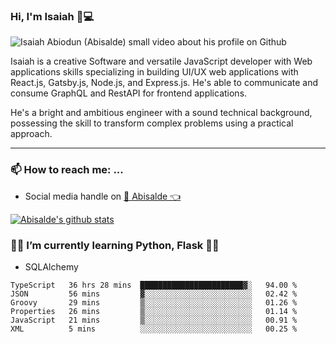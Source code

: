 ### Hi, I'm Isaiah 🌻💻

<img src="https://res.cloudinary.com/abisalde/image/upload/c_scale,h_311,w_816/v1616039512/Abisalde_github.gif" alt="Isaiah Abiodun (Abisalde) small video about his profile on Github">

Isaiah is a creative Software and versatile JavaScript developer with Web applications skills specializing in building UI/UX web applications with React.js, Gatsby.js, Node.js, and Express.js. He's able to communicate and consume GraphQL and RestAPI for frontend applications.

He's a bright and ambitious engineer with a sound technical background, possessing the skill to transform complex problems using a practical approach.
<hr>

### 📫 How to reach me: ...
- Social media handle on <a href="https://twitter.com/abisalde">🔔  Abisalde   👈</a>


[![Abisalde's github stats](https://github-readme-stats.vercel.app/api?username=abisalde)](https://github.com/abisalde/github-readme-stats)

### 👨‍💻️ I’m currently learning Python, Flask 👨‍💻️
- SQLAlchemy



<!--
**abisalde/Abisalde** is a ✨ _special_ ✨ repository because its `README.md` (this file) appears on your GitHub profile.

Here are some ideas to get you started:

- 🔭 I’m currently working on data engineering
- 🌱 I’m currently learning python
- 👯 I’m looking to collaborate with open source community
- 🤔 I’m looking for help with ...
- 💬 Ask me about ...
- 📫 How to reach me: ...
- 😄 Pronouns: ...
- ⚡ Fun fact: ...
-->

<!--START_SECTION:waka-->

```text
TypeScript   36 hrs 28 mins  ███████████████████████▓░   94.00 %
JSON         56 mins         ▓░░░░░░░░░░░░░░░░░░░░░░░░   02.42 %
Groovy       29 mins         ▒░░░░░░░░░░░░░░░░░░░░░░░░   01.26 %
Properties   26 mins         ▒░░░░░░░░░░░░░░░░░░░░░░░░   01.14 %
JavaScript   21 mins         ▒░░░░░░░░░░░░░░░░░░░░░░░░   00.91 %
XML          5 mins          ░░░░░░░░░░░░░░░░░░░░░░░░░   00.25 %
```

<!--END_SECTION:waka-->


